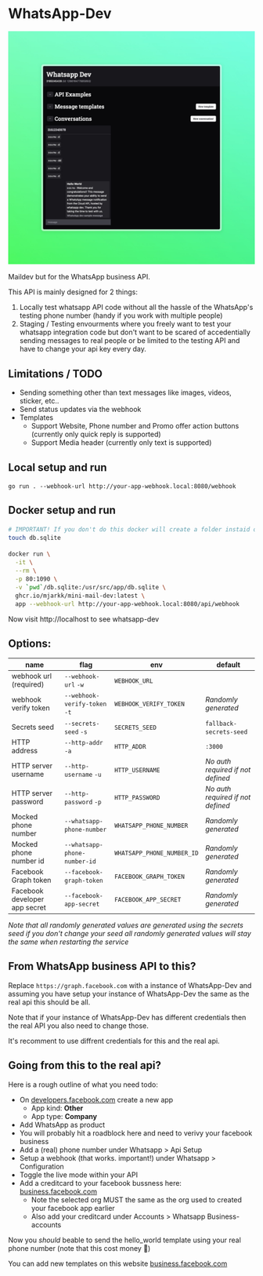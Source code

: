 # WhatsApp-Dev

![Screenshot](/screenshot.jpeg?raw=true "Screnshot")

Maildev but for the WhatsApp business API.

This API is mainly designed for 2 things:

1. Locally test whatsapp API code without all the hassle of the WhatsApp's testing phone number (handy if you work with multiple people)
2. Staging / Testing envourments where you freely want to test your whatsapp integration code but don't want to be scared of accedentially sending messages to real people or be limited to the testing API and have to change your api key every day.

## Limitations / TODO

- Sending something other than text messages like images, videos, sticker, etc..
- Send status updates via the webhook
- Templates
  - Support Website, Phone number and Promo offer action buttons (currently only quick reply is supported)
  - Support Media header (currently only text is supported)

## Local setup and run

```
go run . --webhook-url http://your-app-webhook.local:8080/webhook
```

## Docker setup and run

```sh
# IMPORTANT! If you don't do this docker will create a folder instaid of a file
touch db.sqlite

docker run \
  -it \
  --rm \
  -p 80:1090 \
  -v `pwd`/db.sqlite:/usr/src/app/db.sqlite \
  ghcr.io/mjarkk/mini-mail-dev:latest \
  app --webhook-url http://your-app-webhook.local:8080/api/webhook
```

Now visit http://localhost to see whatsapp-dev

## Options:

| name                          | flag                          | env                        | default                           |
| ----------------------------- | ----------------------------- | -------------------------- | --------------------------------- |
| webhook url (required)        | `--webhook-url` `-w`          | `WEBHOOK_URL`              |                                   |
| webhook verify token          | `--webhook-verify-token` `-t` | `WEBHOOK_VERIFY_TOKEN`     | _Randomly generated_              |
| Secrets seed                  | `--secrets-seed` `-s`         | `SECRETS_SEED`             | `fallback-secrets-seed`           |
| HTTP address                  | `--http-addr` `-a`            | `HTTP_ADDR`                | `:3000`                           |
| HTTP server username          | `--http-username` `-u`        | `HTTP_USERNAME`            | _No auth required if not defined_ |
| HTTP server password          | `--http-password` `-p`        | `HTTP_PASSWORD`            | _No auth required if not defined_ |
| Mocked phone number           | `--whatsapp-phone-number`     | `WHATSAPP_PHONE_NUMBER`    | _Randomly generated_              |
| Mocked phone number id        | `--whatsapp-phone-number-id`  | `WHATSAPP_PHONE_NUMBER_ID` | _Randomly generated_              |
| Facebook Graph token          | `--facebook-graph-token`      | `FACEBOOK_GRAPH_TOKEN`     | _Randomly generated_              |
| Facebook developer app secret | `--facebook-app-secret`       | `FACEBOOK_APP_SECRET`      | _Randomly generated_              |

_Note that all randomly generated values are generated using the secrets seed if you don't change your seed all randomly generated values will stay the same when restarting the service_

## From WhatsApp business API to this?

Replace `https://graph.facebook.com` with a instance of WhatsApp-Dev and assuming you have setup your instance of WhatsApp-Dev the same as the real api this should be all.

Note that if your instance of WhatsApp-Dev has different credentials then the real API you also need to change those.

It's recomment to use diffrent credentials for this and the real api.

## Going from this to the real api?

Here is a rough outline of what you need todo:

- On [developers.facebook.com](https://developers.fracebook.com) create a new app
  - App kind: **Other**
  - App type: **Company**
- Add WhatsApp as product
- You will probably hit a roadblock here and need to verivy your facebook business
- Add a (real) phone number under Whatsapp > Api Setup
- Setup a webhook (that works. important!) under Whatsapp > Configuration
- Toggle the live mode within your API
- Add a creditcard to your facebook bussness here: [business.facebook.com](https://business.facebook.com/billing_hub/accounts/details)
  - Note the selected org MUST the same as the org used to created your facebook app earlier
  - Also add your creditcard under Accounts > Whatsapp Business-accounts

Now you _should_ beable to send the hello_world template using your real phone number (note that this cost money 💸)

You can add new templates on this website [business.facebook.com](https://business.facebook.com/wa/manage/home/)
